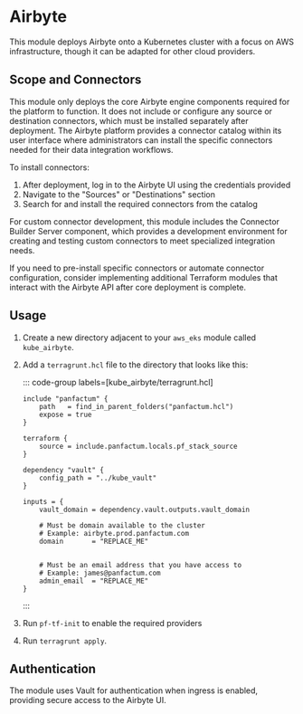 # Airbyte

This module deploys Airbyte onto a Kubernetes cluster with a focus on AWS infrastructure, though it can be adapted for other cloud providers.

## Scope and Connectors

This module only deploys the core Airbyte engine components required for the platform to function. It does not include or configure any source or destination connectors, which must be installed separately after deployment. The Airbyte platform provides a connector catalog within its user interface where administrators can install the specific connectors needed for their data integration workflows.

To install connectors:

1. After deployment, log in to the Airbyte UI using the credentials provided
2. Navigate to the "Sources" or "Destinations" section
3. Search for and install the required connectors from the catalog

For custom connector development, this module includes the Connector Builder Server component, which provides a development environment for creating and testing custom connectors to meet specialized integration needs.

If you need to pre-install specific connectors or automate connector configuration, consider implementing additional Terraform modules that interact with the Airbyte API after core deployment is complete.

## Usage

1. Create a new directory adjacent to your `aws_eks` module called `kube_airbyte`.
2. Add a `terragrunt.hcl` file to the directory that looks like this:

    ::: code-group labels=[kube_airbyte/terragrunt.hcl]
    ```hcl collapse={1-9} "REPLACE_ME"
    include "panfactum" {
        path   = find_in_parent_folders("panfactum.hcl")
        expose = true
    }

    terraform {
        source = include.panfactum.locals.pf_stack_source
    }

    dependency "vault" {
        config_path = "../kube_vault"
    }

    inputs = {
        vault_domain = dependency.vault.outputs.vault_domain

        # Must be domain available to the cluster
        # Example: airbyte.prod.panfactum.com
        domain       = "REPLACE_ME"


        # Must be an email address that you have access to
        # Example: james@panfactum.com
        admin_email  = "REPLACE_ME"
    }
    ```
    :::  

3. Run `pf-tf-init` to enable the required providers
4. Run `terragrunt apply`.

## Authentication

The module uses Vault for authentication when ingress is enabled, providing secure access to the Airbyte UI.